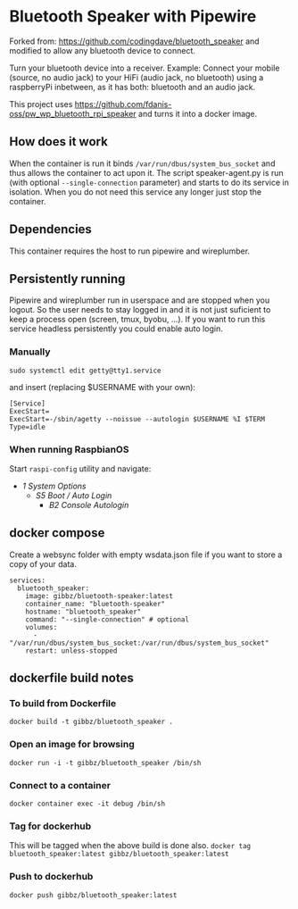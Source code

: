 # Bluetooth Speaker with Pipewire

Forked from: https://github.com/codingdave/bluetooth_speaker and modified to allow any bluetooth device to connect.

Turn your bluetooth device into a receiver. Example: Connect your mobile (source, no audio jack) to your HiFi (audio jack, no bluetooth) using a raspberryPi inbetween, as it has both: bluetooth and an audio jack. 

This project uses https://github.com/fdanis-oss/pw_wp_bluetooth_rpi_speaker and turns it into a docker image.

## How does it work
When the container is run it binds `/var/run/dbus/system_bus_socket` and thus allows the container to act upon it. The script speaker-agent.py is run (with optional `--single-connection` parameter) and starts to do its service in isolation. When you do not need this service any longer just stop the container.

## Dependencies
This container requires the host to run pipewire and wireplumber.

## Persistently running
Pipewire and wireplumber run in userspace and are stopped when you logout. So the user needs to stay logged in and it is not just suficient to keep a process open (screen, tmux, byobu, ...). If you want to run this service headless persistently you could enable auto login.

### Manually

```
sudo systemctl edit getty@tty1.service
```

and insert (replacing $USERNAME with your own):

```
[Service]
ExecStart=
ExecStart=-/sbin/agetty --noissue --autologin $USERNAME %I $TERM
Type=idle
```

### When running RaspbianOS
Start `raspi-config` utility and navigate:
- *1 System Options*
  - *S5 Boot / Auto Login*
    - *B2 Console Autologin*

## docker compose
Create a websync folder with empty wsdata.json file if you want to store a copy of your data.
```
services:
  bluetooth_speaker:
    image: gibbz/bluetooth-speaker:latest
    container_name: "bluetooth-speaker"
    hostname: "bluetooth_speaker"
    command: "--single-connection" # optional
    volumes:
      - "/var/run/dbus/system_bus_socket:/var/run/dbus/system_bus_socket"
    restart: unless-stopped
```

## dockerfile build notes

### To build from Dockerfile
```docker build -t gibbz/bluetooth_speaker .```

### Open an image for browsing
```docker run -i -t gibbz/bluetooth_speaker /bin/sh```

### Connect to a container
```docker container exec -it debug /bin/sh```

### Tag for dockerhub
This will be tagged when the above build is done also.
```docker tag bluetooth_speaker:latest gibbz/bluetooth_speaker:latest```

### Push to dockerhub
```docker push gibbz/bluetooth_speaker:latest```
